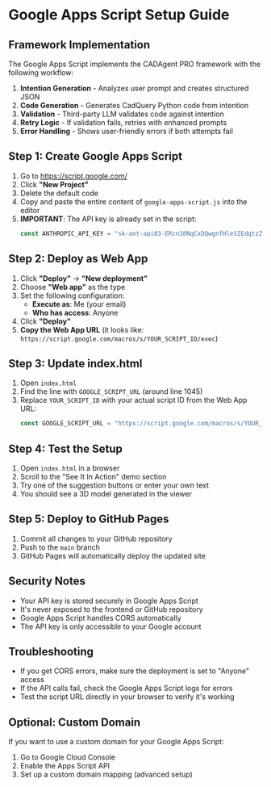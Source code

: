 # Google Apps Script Setup Guide

## Framework Implementation

The Google Apps Script implements the CADAgent PRO framework with the following workflow:

1. **Intention Generation** - Analyzes user prompt and creates structured JSON
2. **Code Generation** - Generates CadQuery Python code from intention
3. **Validation** - Third-party LLM validates code against intention
4. **Retry Logic** - If validation fails, retries with enhanced prompts
5. **Error Handling** - Shows user-friendly errors if both attempts fail

## Step 1: Create Google Apps Script

1. Go to https://script.google.com/
2. Click **"New Project"**
3. Delete the default code
4. Copy and paste the entire content of `google-apps-script.js` into the editor
5. **IMPORTANT**: The API key is already set in the script:
   ```javascript
   const ANTHROPIC_API_KEY = "sk-ant-api03-ERcn38NqCxDQwgnfHleSIEdqtzZyt-IUmYhcRT4B805qwQo6IOV6SGmNP6bmIZVdU2m9UejZIjoUtlGmn9WAYYA-fqw9uwAA";
   ```

## Step 2: Deploy as Web App

1. Click **"Deploy"** → **"New deployment"**
2. Choose **"Web app"** as the type
3. Set the following configuration:
   - **Execute as**: Me (your email)
   - **Who has access**: Anyone
4. Click **"Deploy"**
5. **Copy the Web App URL** (it looks like: `https://script.google.com/macros/s/YOUR_SCRIPT_ID/exec`)

## Step 3: Update index.html

1. Open `index.html`
2. Find the line with `GOOGLE_SCRIPT_URL` (around line 1045)
3. Replace `YOUR_SCRIPT_ID` with your actual script ID from the Web App URL:
   ```javascript
   const GOOGLE_SCRIPT_URL = "https://script.google.com/macros/s/YOUR_ACTUAL_SCRIPT_ID/exec";
   ```

## Step 4: Test the Setup

1. Open `index.html` in a browser
2. Scroll to the "See It In Action" demo section
3. Try one of the suggestion buttons or enter your own text
4. You should see a 3D model generated in the viewer

## Step 5: Deploy to GitHub Pages

1. Commit all changes to your GitHub repository
2. Push to the `main` branch
3. GitHub Pages will automatically deploy the updated site

## Security Notes

- Your API key is stored securely in Google Apps Script
- It's never exposed to the frontend or GitHub repository
- Google Apps Script handles CORS automatically
- The API key is only accessible to your Google account

## Troubleshooting

- If you get CORS errors, make sure the deployment is set to "Anyone" access
- If the API calls fail, check the Google Apps Script logs for errors
- Test the script URL directly in your browser to verify it's working

## Optional: Custom Domain

If you want to use a custom domain for your Google Apps Script:
1. Go to Google Cloud Console
2. Enable the Apps Script API
3. Set up a custom domain mapping (advanced setup)